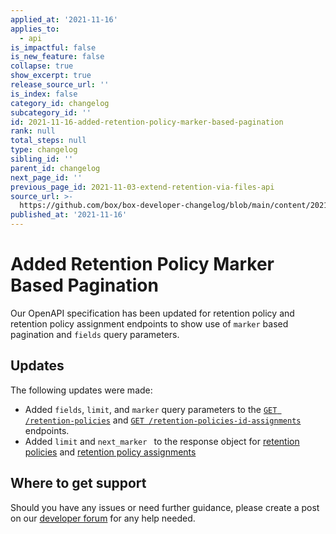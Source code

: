 ```yaml
---
applied_at: '2021-11-16'
applies_to:
  - api
is_impactful: false
is_new_feature: false
collapse: true
show_excerpt: true
release_source_url: ''
is_index: false
category_id: changelog
subcategory_id: ''
id: 2021-11-16-added-retention-policy-marker-based-pagination
rank: null
total_steps: null
type: changelog
sibling_id: ''
parent_id: changelog
next_page_id: ''
previous_page_id: 2021-11-03-extend-retention-via-files-api
source_url: >-
  https://github.com/box/box-developer-changelog/blob/main/content/2021/11-16-added-retention-policy-marker-based-pagination.md
published_at: '2021-11-16'
---
```

# Added Retention Policy Marker Based Pagination

Our OpenAPI specification has been updated for retention policy and retention
policy assignment endpoints to show use of `marker` based pagination and
`fields` query parameters.

<!-- more -->

## Updates

The following updates were made:

* Added `fields`, `limit`, and `marker` query parameters to the
  [`GET /retention-policies`](e://get-retention-policies) and
  [`GET /retention-policies-id-assignments`](e://get-retention-policies-id-assignments)
  endpoints.
* Added `limit` and `next_marker ` to the response object for
  [retention policies](e://resources/retention-policies) and
  [retention policy assignments](e://resources/retention-policy-assignments)

## Where to get support

Should you have any issues or need further guidance, please create a post on
our [developer forum][forum] for any help needed.

[forum]: https://support.box.com/hc/en-us/community/topics/360001932973-Platform-and-Developer-Forum